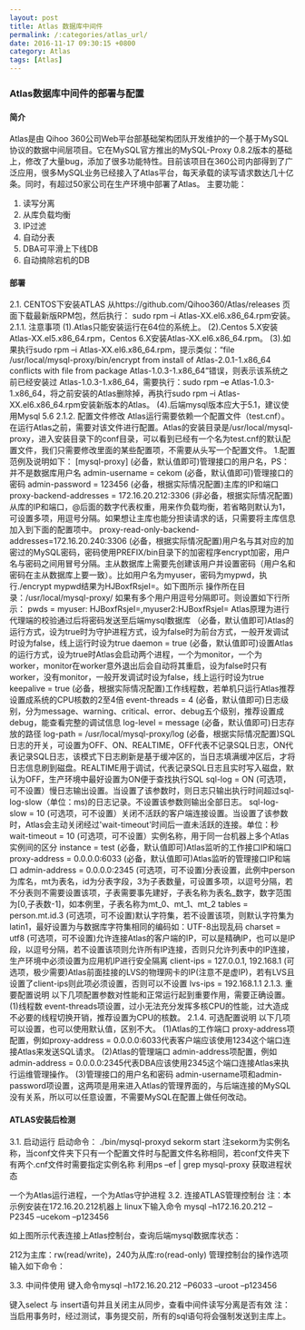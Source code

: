 ```yaml
---
layout: post
title: Atlas 数据库中间件
permalink: /:categories/atlas_url/
date: 2016-11-17 09:30:15 +0800
category: Atlas
tags: [Atlas]
---
```


 

### Atlas数据库中间件的部署与配置


 
#### 简介

Atlas是由 Qihoo 360公司Web平台部基础架构团队开发维护的一个基于MySQL协议的数据中间层项目。它在MySQL官方推出的MySQL-Proxy 0.8.2版本的基础上，修改了大量bug，添加了很多功能特性。目前该项目在360公司内部得到了广泛应用，很多MySQL业务已经接入了Atlas平台，每天承载的读写请求数达几十亿条。同时，有超过50家公司在生产环境中部署了Atlas。
主要功能：
1.	读写分离
2.	从库负载均衡
3.	IP过滤
4.	自动分表
5.	DBA可平滑上下线DB
6.	自动摘除宕机的DB

#### 部署
2.1.	CENTOS下安装ATLAS
从https://github.com/Qihoo360/Atlas/releases 页面下载最新版RPM包，然后执行：
sudo rpm –i Atlas-XX.el6.x86_64.rpm安装。
2.1.1.	注意事项
(1).Atlas只能安装运行在64位的系统上。
(2).Centos 5.X安装 Atlas-XX.el5.x86_64.rpm，Centos 6.X安装Atlas-XX.el6.x86_64.rpm。
(3).如果执行sudo rpm –i Atlas-XX.el6.x86_64.rpm，提示类似：“file /usr/local/mysql-proxy/bin/encrypt from install of
Atlas-2.0.1-1.x86_64 conflicts with file from package
Atlas-1.0.3-1.x86_64”错误，则表示该系统之前已经安装过
Atlas-1.0.3-1.x86_64，需要执行：sudo rpm –e Atlas-1.0.3-1.x86_64，将之前安装的Atlas删除掉，再执行sudo rpm –i Atlas-XX.el6.x86_64.rpm安装新版本的Atlas。
(4).后端mysql版本应大于5.1，建议使用Mysql 5.6 
2.1.2.	配置文件修改
Atlas运行需要依赖一个配置文件（test.cnf）。在运行Atlas之前，需要对该文件进行配置。Atlas的安装目录是/usr/local/mysql-proxy，进入安装目录下的conf目录，可以看到已经有一个名为test.cnf的默认配置文件，我们只需要修改里面的某些配置项，不需要从头写一个配置文件。
1.配置范例及说明如下：
[mysql-proxy]
(必备，默认值即可)管理接口的用户名，PS：并不是数据库用户名
admin-username = cekom
(必备，默认值即可)管理接口的密码
admin-password = 123456
(必备，根据实际情况配置)主库的IP和端口
proxy-backend-addresses = 172.16.20.212:3306
(非必备，根据实际情况配置)从库的IP和端口，@后面的数字代表权重，用来作负载均衡，若省略则默认为1，可设置多项，用逗号分隔。如果想让主库也能分担读请求的话，只需要将主库信息加入到下面的配置项中。
proxy-read-only-backend-addresses=172.16.20.240:3306
(必备，根据实际情况配置)用户名与其对应的加密过的MySQL密码，密码使用PREFIX/bin目录下的加密程序encrypt加密，用户名与密码之间用冒号分隔。主从数据库上需要先创建该用户并设置密码（用户名和密码在主从数据库上要一致）。比如用户名为myuser，密码为mypwd，执行./encrypt mypwd结果为HJBoxfRsjeI=。如下图所示
 操作所在目录：/usr/local/mysql-proxy/
如果有多个用户用逗号分隔即可。则设置如下行所示：
pwds = myuser: HJBoxfRsjeI=,myuser2:HJBoxfRsjeI=
Atlas原理为进行代理端的校验通过后将密码发送至后端mysql数据库
（必备，默认值即可)Atlas的运行方式，设为true时为守护进程方式，设为false时为前台方式，一般开发调试时设为false，线上运行时设为true
daemon = true
(必备，默认值即可)设置Atlas的运行方式，设为true时Atlas会启动两个进程，一个为monitor，一个为worker，monitor在worker意外退出后会自动将其重启，设为false时只有worker，没有monitor，一般开发调试时设为false，线上运行时设为true
keepalive = true
(必备，根据实际情况配置)工作线程数，若单机只运行Atlas推荐设置成系统的CPU核数的2至4倍
event-threads = 4
(必备，默认值即可)日志级别，分为message、warning、critical、error、debug五个级别，推荐设置成debug，能查看完整的调试信息
log-level = message
(必备，默认值即可)日志存放的路径
log-path = /usr/local/mysql-proxy/log
(必备，根据实际情况配置)SQL日志的开关，可设置为OFF、ON、REALTIME，OFF代表不记录SQL日志，ON代表记录SQL日志，该模式下日志刷新是基于缓冲区的，当日志填满缓冲区后，才将日志信息刷到磁盘。REALTIME用于调试，代表记录SQL日志且实时写入磁盘，默认为OFF，生产环境中最好设置为ON便于查找执行SQL
sql-log = ON
(可选项，可不设置）慢日志输出设置。当设置了该参数时，则日志只输出执行时间超过sql-log-slow（单位：ms)的日志记录。不设置该参数则输出全部日志。
sql-log-slow = 10
(可选项，可不设置）关闭不活跃的客户端连接设置。当设置了该参数时，Atlas会主动关闭经过'wait-timeout'时间后一直未活跃的连接。单位：秒
wait-timeout = 10
(可选项，可不设置）实例名称，用于同一台机器上多个Atlas实例间的区分
instance = test
(必备，默认值即可)Atlas监听的工作接口IP和端口
proxy-address = 0.0.0.0:6033
(必备，默认值即可)Atlas监听的管理接口IP和端口 
admin-address = 0.0.0.0:2345
(可选项，可不设置)分表设置，此例中person为库名，mt为表名，id为分表字段，3为子表数量，可设置多项，以逗号分隔，若不分表则不需要设置该项，子表需要事先建好，子表名称为表名_数字，数字范围为[0,子表数-1]，如本例里，子表名称为mt_0、mt_1、mt_2
tables = person.mt.id.3
(可选项，可不设置)默认字符集，若不设置该项，则默认字符集为latin1，最好设置为与数据库字符集相同的编码如：UTF-8出现乱码
charset = utf8
(可选项，可不设置)允许连接Atlas的客户端的IP，可以是精确IP，也可以是IP段，以逗号分隔，若不设置该项则允许所有IP连接，否则只允许列表中的IP连接，生产环境中必须设置为应用机IP进行安全隔离
client-ips = 127.0.0.1, 192.168.1
(可选项，极少需要)Atlas前面挂接的LVS的物理网卡的IP(注意不是虚IP)，若有LVS且设置了client-ips则此项必须设置，否则可以不设置
lvs-ips = 192.168.1.1
2.1.3.	重要配置说明
以下几项配置参数对性能和正常运行起到重要作用，需要正确设置。
(1)线程数
event-threads项设置，过小无法充分发挥多核CPU的性能，过大造成不必要的线程切换开销，推荐设置为CPU的核数。
2.1.4.	可选配置说明
以下几项可以设置，也可以使用默认值，区别不大。
(1)Atlas的工作端口
proxy-address项配置，例如proxy-address = 0.0.0.0:6033代表客户端应该使用1234这个端口连接Atlas来发送SQL请求。
(2)Atlas的管理端口
admin-address项配置，例如admin-address = 0.0.0.0:2345代表DBA应该使用2345这个端口连接Atlas来执行运维管理操作。
(3)管理接口的用户名和密码
admin-username项和admin-password项设置，这两项是用来进入Atlas的管理界面的，与后端连接的MySQL没有关系，所以可以任意设置，不需要MySQL在配置上做任何改动。


#### ATLAS安装后检测
3.1.	启动运行
启动命令：
./bin/mysql-proxyd sekorm start
注sekorm为实例名称，当conf文件夹下只有一个配置文件时与配置文件名称相同，若conf文件夹下有两个.cnf文件时需要指定实例名称
利用ps –ef | grep  mysql-proxy 获取进程状态
 
一个为Atlas运行进程，一个为Atlas守护进程
3.2.	连接ATLAS管理控制台
注：本示例安装在172.16.20.212机器上
linux下输入命令
mysql –h172.16.20.212 –P2345 –ucekom –p123456
 
如上图所示代表连接上Atlas控制台，查询后端mysql数据库状态：
 
212为主库：rw(read/write)，240为从库:ro(read-only)
管理控制台的操作选项输入如下命令：
 

3.3.	中间件使用
键入命令mysql –h172.16.20.212 –P6033 –uroot –p123456
 
键入select 与 insert语句并且关闭主从同步，查看中间件读写分离是否有效
注：当启用事务时，经过测试，事务提交前，所有的sql语句将会强制发送到主库上。

